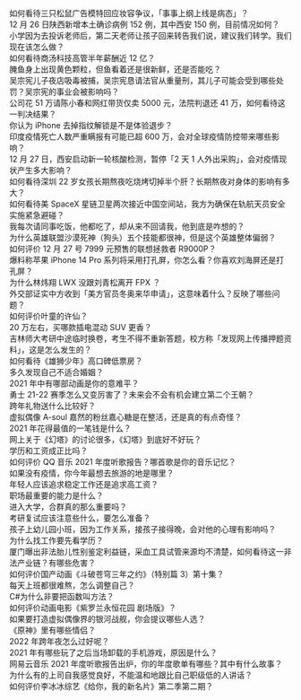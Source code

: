 如何看待三只松鼠广告模特回应妆容争议，「事事上纲上线是病态」？  
12 月 26 日陕西新增本土确诊病例 152 例，其中西安 150 例，目前情况如何？  
小学因为去投诉老师后，第二天老师让孩子回来转告我们说，建议我们转学。我们现在该怎么做？  
如何看待商汤科技高管半年薪酬近 12 亿？  
腌鱼身上出现黄色颗粒，但鱼看着还是很新鲜，还是否能吃？  
吴宗宪儿子夜店吸毒被捕，吴宗宪恳请法官从重量刑，其儿子可能会受到哪些处罚？吴宗宪的事业会被影响吗？  
公司花 51 万请陈小春和网红带货仅卖 5000 元，法院判退还 41 万，如何看待这一判决结果？  
你认为 iPhone 去掉指纹解锁是不是体验退步？  
印度疫情死亡人数严重瞒报有可能已超  600 万，会对全球疫情防控带来哪些影响？  
12 月 27 日，西安启动新一轮核酸检测，暂停「2 天 1 人外出采购」，会对疫情现状产生多大影响？  
如何看待深圳 22 岁女孩长期熬夜吃烧烤切掉半个肝？长期熬夜对身体的影响有多大？  
如何看待美 SpaceX 星链卫星两次接近中国空间站，我方为确保在轨航天员安全实施紧急避碰？  
我每次请同事吃饭，他都吃了，却从来不回请我，他到底是咋想的？  
为什么英雄联盟沙漠死神（狗头）五个技能都很神，但是这个英雄整体偏弱？  
如何评价 12 月 27 号 7999 元预售的联想拯救者 R9000P？  
爆料称苹果 iPhone 14 Pro 系列将采用打孔屏，你怎么看？你喜欢刘海屏还是打孔屏？  
为什么林炜翔 LWX 没跟刘青松离开 FPX ？  
外交部证实中方收到「美方官员冬奥来华申请」，这意味着什么？反映了哪些问题？  
如何评价叶童的许仙？  
20 万左右，买哪款插电混动 SUV 更香？  
吉林师大考研中途临时换卷，考生不得不重新答题，校方称「发现网上传播押题资料」，这是怎么发生的？  
如何看待《雄狮少年》高口碑低票房？  
多久发现自己不适合婚姻？  
2021 年中有哪部动画是你的意难平？  
勇士 21-22 赛季怎么又变厉害了？未来会不会有机会建立第二个王朝？  
跨年礼物送什么比较好？  
虚拟偶像 A-soul 嘉然的粉丝嘉心糖是在整活，还是真的有点奇怪？  
2021 年花得最值的一笔钱是什么？  
网上关于《幻塔》的讨论很多，《幻塔》到底好不好玩？  
学历和工资成正比吗？  
如何评价 QQ 音乐 2021 年度听歌报告？哪首歌是你的音乐记忆？  
如果没有疫情，你今年最想去旅游的地是哪里？  
年轻人应该追求稳定工作还是追求高工资？  
职场最重要的能力是什么？  
进入大学，合群真的那么重要吗？  
考研复试应该注意些什么，要怎么准备？  
孩子上幼儿园小班，因为工作关系，接孩子接得晚，会对他的心理有影响吗？  
为什么找工作要先看学历？  
厦门曝出非法胎儿性别鉴定利益链，采血工具试管来源均不清楚，如何看待这一非法产业链？有哪些危害？  
如何评价国产动画《斗破苍穹三年之约》（特别篇 3）第十集？  
每天上班都很难熬，怎么调整自己？  
C#为什么非要把函数叫方法？  
如何评价动画电影《紫罗兰永恒花园 剧场版》？  
如果要打造虚拟偶像界的银河战舰，你会提议哪些人选？  
《原神》里有哪些情侣？  
2022 年跨年夜怎么过好呢？  
2021 年有哪些玩了之后当场卸载的手机游戏，原因是什么？  
网易云音乐 2021 年度听歌报告出炉，你的年度歌单有哪些？其中有什么故事？  
为什么有的上司自我感觉良好，不能温和地跟比自己职级低的人讲话？  
如何评价李冰冰综艺《给你，我的新名片》第二季第二期？  
